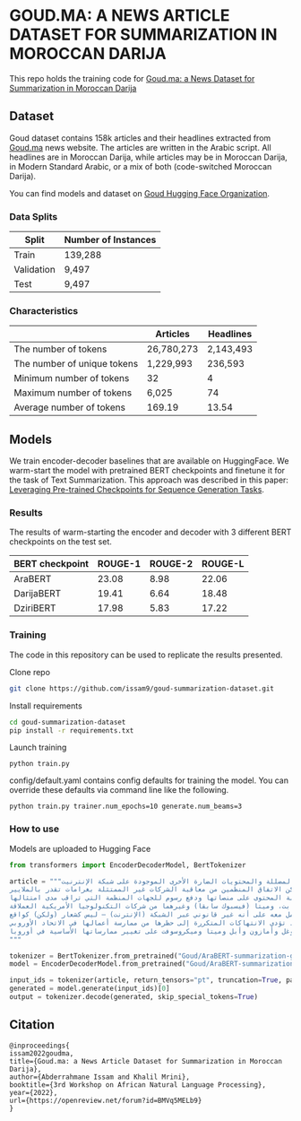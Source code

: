 # GOUD.MA: A NEWS ARTICLE DATASET FOR SUMMARIZATION IN MOROCCAN DARIJA

This repo holds the training code for [Goud.ma: a News Dataset for Summarization in Moroccan Darija](https://openreview.net/pdf?id=BMVq5MELb9)

## Dataset
Goud dataset contains 158k articles and their headlines extracted from [Goud.ma](https://www.goud.ma/) news website. The articles are written in the Arabic script. All headlines are in Moroccan Darija, while articles may be in Moroccan Darija, in Modern Standard Arabic, or a mix of both (code-switched Moroccan Darija).

You can find models and dataset on [Goud Hugging Face Organization](https://huggingface.co/Goud).

### Data Splits
| Split         | Number of Instances                         |
| ------------- | ------------------------------------------- |
| Train         | 139,288                                     |
| Validation    | 9,497                                       |
| Test          | 9,497                                       |

### Characteristics
|                              | Articles         | Headlines      |
| ------------------           | -----------------|--------------  |
| The number of tokens         | 26,780,273       | 2,143,493      |
| The number of unique tokens  | 1,229,993        | 236,593        |
| Minimum number of tokens     | 32               | 4              |
| Maximum number of tokens     | 6,025            | 74             |
| Average number of tokens     | 169.19           | 13.54          |

## Models
We train encoder-decoder baselines that are available on HuggingFace. We warm-start 
the model with pretrained BERT checkpoints and finetune it for the task of Text Summarization.
This approach was described in this paper: [Leveraging Pre-trained Checkpoints for Sequence Generation Tasks](https://arxiv.org/abs/1907.12461).

### Results
The results of warm-starting the encoder and decoder with 3 different BERT checkpoints on the test set.

|BERT checkpoint| ROUGE-1  | ROUGE-2  |  ROUGE-L   |
|---------------|----------|----------|----------- |
|AraBERT        | 23.08    | 8.98      |22.06      |
|DarijaBERT     | 19.41    | 6.64     | 18.48      |
|DziriBERT      | 17.98    | 5.83     | 17.22      |

### Training
The code in this repository can be used to replicate the results presented.

Clone repo
```bash
git clone https://github.com/issam9/goud-summarization-dataset.git
```

Install requirements
```bash
cd goud-summarization-dataset
pip install -r requirements.txt
```

Launch training
```
python train.py
```

config/default.yaml contains config defaults for training the model. You can override these defaults via command line like the following.

```
python train.py trainer.num_epochs=10 generate.num_beams=3
```

### How to use

Models are uploaded to Hugging Face

```python
from transformers import EncoderDecoderModel, BertTokenizer

article = """توصل الاتحاد الأوروبي، في وقت مبكر من اليوم السبت، إلى اتفاق تاريخي يستهدف خطاب الكراهية والمعلومات المضللة والمحتويات الضارة الأخرى الموجودة على شبكة الإنترنيت.
وحسب تقارير صحفية، سيجبر القانون شركات التكنولوجيا الكبرى على مراقبة نفسها بشكل أكثر صرامة، ويسهل على المستخدمين الإبلاغ عن المشاكل، ويمكن الاتفاق المنظمين من معاقبة الشركات غير الممتثلة بغرامات تقدر بالملايير.
ويركز الاتفاق على قواعد جديدة تتطلب من شركات التكنولوجيا العملاقة بذل المزيد من الجهد لمراقبة المحتوى على منصاتها ودفع رسوم للجهات المنظمة التي تراقب مدى امتثالها.
ويعد قانون الخدمات الرقمية الشق الثاني من إستراتيجية المفوضة الأوروبية لشؤون المنافسة، مارغريت فيستاغر، للحد من هيمنة وحدة غوغل التابعة لألفابت، وميتا (فيسبوك سابقا) وغيرهما من شركات التكنولوجيا الأمريكية العملاقة.
وقالت فيستاغر في تغريدة “توصلنا إلى اتفاق بشأن قانون الخدمات الرقمية، موضحة أن القانون سيضمن أن ما يعتبر غير قانوني في حالة عدم الاتصال بالشبكة ينظر إليه أيضا ويتم التعامل معه على أنه غير قانوني عبر الشبكة (الإنترنت) – ليس كشعار (ولكن) كواقع”.
وتواجه الشركات بموجب قانون الخدمات الرقمية غرامات تصل إلى 6 في المائة من إجمالي عملياتها على مستوى العالم لانتهاك القواعد بينما قد تؤدي الانتهاكات المتكررة إلى حظرها من ممارسة أعمالها في الاتحاد الأوروبي.
وأيدت دول الاتحاد والمشرعون الشهر الماضي القواعد التي طرحتها فيستاغر والمسماة قانون الأسواق الرقمية التي قد تجبر غوغل وأمازون وأبل وميتا وميكروسوفت على تغيير ممارساتها الأساسية في أوروبا.
"""

tokenizer = BertTokenizer.from_pretrained("Goud/AraBERT-summarization-goud")
model = EncoderDecoderModel.from_pretrained("Goud/AraBERT-summarization-goud")

input_ids = tokenizer(article, return_tensors="pt", truncation=True, padding=True).input_ids
generated = model.generate(input_ids)[0]
output = tokenizer.decode(generated, skip_special_tokens=True) 
```

## Citation

```
@inproceedings{
issam2022goudma,
title={Goud.ma: a News Article Dataset for Summarization in Moroccan Darija},
author={Abderrahmane Issam and Khalil Mrini},
booktitle={3rd Workshop on African Natural Language Processing},
year={2022},
url={https://openreview.net/forum?id=BMVq5MELb9}
}
```

